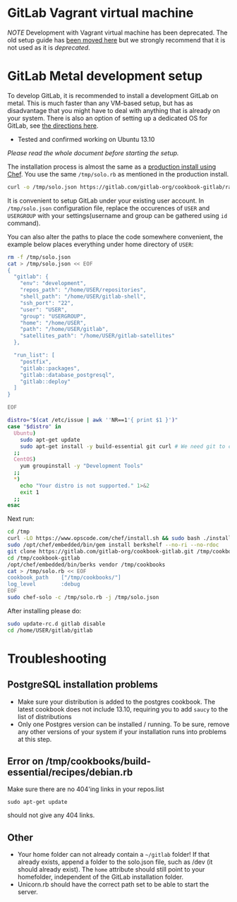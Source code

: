 # GitLab Vagrant virtual machine

*NOTE* Development with Vagrant virtual machine has been deprecated. The old setup guide has [been moved here](doc/vagrant.md) but we strongly recommend that it is not used as it is *deprecated*.

# GitLab Metal development setup

To develop GitLab, it is recommended to install a development GitLab on metal. This is much faster than any VM-based setup, but has as disadvantage that you might have to deal with anything that is already on your system.
There is also an option of setting up a dedicated OS for GitLab, see [the directions here](doc/development_metal.md).


- Tested and confirmed working on Ubuntu 13.10

*Please read the whole document before starting the setup.*

The installation process is almost the same as a [production install using Chef](https://gitlab.com/gitlab-org/cookbook-gitlab/blob/master/doc/production.md).
You use the same `/tmp/solo.rb` as mentioned in the production install.

```bash
curl -o /tmp/solo.json https://gitlab.com/gitlab-org/cookbook-gitlab/raw/master/solo.json.production_example
```

It is convenient to setup GitLab under your existing user account.
In `/tmp/solo.json` configuration file, replace the occurences of `USER` and `USERGROUP` with your settings(username and group can be gathered using `id` command).

You can also alter the paths to place the code somewhere convenient, the example below places everything under home directory of `USER`:

```bash
rm -f /tmp/solo.json
cat > /tmp/solo.json << EOF
{
  "gitlab": {
    "env": "development",
    "repos_path": "/home/USER/repositories",
    "shell_path": "/home/USER/gitlab-shell",
    "ssh_port": "22",
    "user": "USER",
    "group": "USERGROUP",
    "home": "/home/USER",
    "path": "/home/USER/gitlab",
    "satellites_path": "/home/USER/gitlab-satellites"
  },

  "run_list": [
    "postfix",
    "gitlab::packages",
    "gitlab::database_postgresql",
    "gitlab::deploy"
  ]
}

EOF
```


```bash
distro="$(cat /etc/issue | awk ''NR==1'{ print $1 }')"
case "$distro" in
  Ubuntu)
    sudo apt-get update
    sudo apt-get install -y build-essential git curl # We need git to clone the cookbook, newer version will be compiled using the cookbook
  ;;
  CentOS)
    yum groupinstall -y "Development Tools"
  ;;
  *)
    echo "Your distro is not supported." 1>&2
    exit 1
  ;;
esac
```

Next run:

```bash
cd /tmp
curl -LO https://www.opscode.com/chef/install.sh && sudo bash ./install.sh -v 11.4.4
sudo /opt/chef/embedded/bin/gem install berkshelf --no-ri --no-rdoc
git clone https://gitlab.com/gitlab-org/cookbook-gitlab.git /tmp/cookbook-gitlab
cd /tmp/cookbook-gitlab
/opt/chef/embedded/bin/berks vendor /tmp/cookbooks
cat > /tmp/solo.rb << EOF
cookbook_path    ["/tmp/cookbooks/"]
log_level        :debug
EOF
sudo chef-solo -c /tmp/solo.rb -j /tmp/solo.json
```

After installing please do:

```bash
sudo update-rc.d gitlab disable
cd /home/USER/gitlab/gitlab
```


# Troubleshooting

## PostgreSQL installation problems

- Make sure your distribution is added to the postgres cookbook. The latest cookbook does not include 13.10, requiring you to add `saucy` to the list of distributions
- Only one Postgres version can be installed / running. To be sure, remove any other versions of your system if your installation runs into problems at this step.

## Error on /tmp/cookbooks/build-essential/recipes/debian.rb

Make sure there are no 404'ing links in your repos.list

```
sudo apt-get update
```

should not give any 404 links.

## Other

- Your home folder can not already contain a `~/gitlab` folder! If that already exists, append a folder to the solo.json file, such as /dev (it should already exist). The `home` attribute should still point to your homefolder, independent of the GitLab installation folder.
- Unicorn.rb should have the correct path set to be able to start the server.
